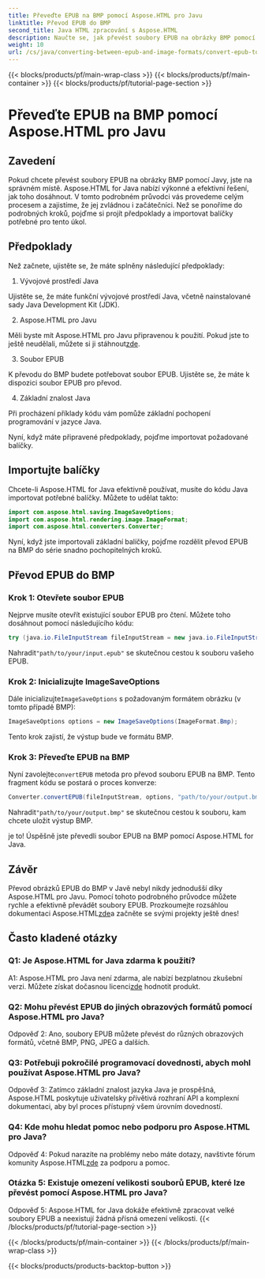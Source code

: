 ```yaml
---
title: Převeďte EPUB na BMP pomocí Aspose.HTML pro Javu
linktitle: Převod EPUB do BMP
second_title: Java HTML zpracování s Aspose.HTML
description: Naučte se, jak převést soubory EPUB na obrázky BMP pomocí Aspose.HTML for Java, pomocí tohoto jednoduchého průvodce krok za krokem.
weight: 10
url: /cs/java/converting-between-epub-and-image-formats/convert-epub-to-bmp/
---
```


{{< blocks/products/pf/main-wrap-class >}}
{{< blocks/products/pf/main-container >}}
{{< blocks/products/pf/tutorial-page-section >}}

# Převeďte EPUB na BMP pomocí Aspose.HTML pro Javu

## Zavedení

Pokud chcete převést soubory EPUB na obrázky BMP pomocí Javy, jste na správném místě. Aspose.HTML for Java nabízí výkonné a efektivní řešení, jak toho dosáhnout. V tomto podrobném průvodci vás provedeme celým procesem a zajistíme, že jej zvládnou i začátečníci. Než se ponoříme do podrobných kroků, pojďme si projít předpoklady a importovat balíčky potřebné pro tento úkol.

## Předpoklady

Než začnete, ujistěte se, že máte splněny následující předpoklady:

1. Vývojové prostředí Java

Ujistěte se, že máte funkční vývojové prostředí Java, včetně nainstalované sady Java Development Kit (JDK).

2. Aspose.HTML pro Javu

 Měli byste mít Aspose.HTML pro Javu připravenou k použití. Pokud jste to ještě neudělali, můžete si ji stáhnout[zde](https://releases.aspose.com/html/java/).

3. Soubor EPUB

K převodu do BMP budete potřebovat soubor EPUB. Ujistěte se, že máte k dispozici soubor EPUB pro převod.

4. Základní znalost Java

Při procházení příklady kódu vám pomůže základní pochopení programování v jazyce Java.

Nyní, když máte připravené předpoklady, pojďme importovat požadované balíčky.

## Importujte balíčky

Chcete-li Aspose.HTML for Java efektivně používat, musíte do kódu Java importovat potřebné balíčky. Můžete to udělat takto:

```java
import com.aspose.html.saving.ImageSaveOptions;
import com.aspose.html.rendering.image.ImageFormat;
import com.aspose.html.converters.Converter;
```

Nyní, když jste importovali základní balíčky, pojďme rozdělit převod EPUB na BMP do série snadno pochopitelných kroků.

## Převod EPUB do BMP

### Krok 1: Otevřete soubor EPUB

Nejprve musíte otevřít existující soubor EPUB pro čtení. Můžete toho dosáhnout pomocí následujícího kódu:

```java
try (java.io.FileInputStream fileInputStream = new java.io.FileInputStream("path/to/your/input.epub")) {
```

 Nahradit`"path/to/your/input.epub"` se skutečnou cestou k souboru vašeho EPUB.

### Krok 2: Inicializujte ImageSaveOptions

 Dále inicializujte`ImageSaveOptions` s požadovaným formátem obrázku (v tomto případě BMP):

```java
ImageSaveOptions options = new ImageSaveOptions(ImageFormat.Bmp);
```

Tento krok zajistí, že výstup bude ve formátu BMP.

### Krok 3: Převeďte EPUB na BMP

 Nyní zavolejte`convertEPUB` metoda pro převod souboru EPUB na BMP. Tento fragment kódu se postará o proces konverze:

```java
Converter.convertEPUB(fileInputStream, options, "path/to/your/output.bmp");
```

 Nahradit`"path/to/your/output.bmp"` se skutečnou cestou k souboru, kam chcete uložit výstup BMP.

je to! Úspěšně jste převedli soubor EPUB na BMP pomocí Aspose.HTML for Java.

## Závěr

 Převod obrázků EPUB do BMP v Javě nebyl nikdy jednodušší díky Aspose.HTML pro Javu. Pomocí tohoto podrobného průvodce můžete rychle a efektivně převádět soubory EPUB. Prozkoumejte rozsáhlou dokumentaci Aspose.HTML[zde](https://reference.aspose.com/html/java/)a začněte se svými projekty ještě dnes!

## Často kladené otázky

### Q1: Je Aspose.HTML for Java zdarma k použití?

 A1: Aspose.HTML pro Java není zdarma, ale nabízí bezplatnou zkušební verzi. Můžete získat dočasnou licenci[zde](https://purchase.aspose.com/temporary-license/) hodnotit produkt.

### Q2: Mohu převést EPUB do jiných obrazových formátů pomocí Aspose.HTML pro Java?

Odpověď 2: Ano, soubory EPUB můžete převést do různých obrazových formátů, včetně BMP, PNG, JPEG a dalších.

### Q3: Potřebuji pokročilé programovací dovednosti, abych mohl používat Aspose.HTML pro Java?

Odpověď 3: Zatímco základní znalost jazyka Java je prospěšná, Aspose.HTML poskytuje uživatelsky přívětivá rozhraní API a komplexní dokumentaci, aby byl proces přístupný všem úrovním dovedností.

### Q4: Kde mohu hledat pomoc nebo podporu pro Aspose.HTML pro Java?

 Odpověď 4: Pokud narazíte na problémy nebo máte dotazy, navštivte fórum komunity Aspose.HTML[zde](https://forum.aspose.com/) za podporu a pomoc.

### Otázka 5: Existuje omezení velikosti souborů EPUB, které lze převést pomocí Aspose.HTML pro Java?

Odpověď 5: Aspose.HTML for Java dokáže efektivně zpracovat velké soubory EPUB a neexistují žádná přísná omezení velikosti.
{{< /blocks/products/pf/tutorial-page-section >}}

{{< /blocks/products/pf/main-container >}}
{{< /blocks/products/pf/main-wrap-class >}}

{{< blocks/products/products-backtop-button >}}

